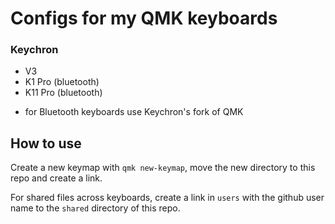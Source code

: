 # Configs for my QMK keyboards

### Keychron
- V3
- K1 Pro  (bluetooth)
- K11 Pro (bluetooth)

* for Bluetooth keyboards use Keychron's fork of QMK


## How to use
Create a new keymap with `qmk new-keymap`, move the new directory to this repo and create a link.

For shared files across keyboards, create a link in `users` with the github user name to the `shared` directory of this repo.

